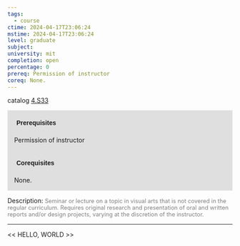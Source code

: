 ```yaml
---
tags:
  - course
ctime: 2024-04-17T23:06:24
mstime: 2024-04-17T23:06:24
level: graduate
subject: 
university: mit
completion: open
percentage: 0
prereq: Permission of instructor
coreq: None.
---
```


catalog [4.S33](http://student.mit.edu/catalog/m4c.html#4.S33)

<span style="display: block; padding: 15px; background-color: rgb(100, 100, 100, 0.2);"><font id="m_prereq3115_0" style="display: block; font-family: Arial, sans-serif; font-weight: bold; padding: 5px">Prerequisites</font><br><span id="prereq3115_0">Permission of instructor</span></span>
<span style="display: block; padding: 15px; background-color: rgb(100, 100, 100, 0.2);"><font id="m_coreq3115_0" style="display: block; font-family: Arial, sans-serif; font-weight: bold; padding: 5px">Corequisites</font><br><span id="coreq3115_0">None.</span></span>

<font style="">Description:</font>
<font style="color: grey; font-size: 0.8rem;">Seminar or lecture on a topic in visual arts that is not covered in the regular curriculum. Requires original research and presentation of oral and written reports and/or design projects, varying at the discretion of the instructor.</font>



---

<< HELLO, WORLD >>
